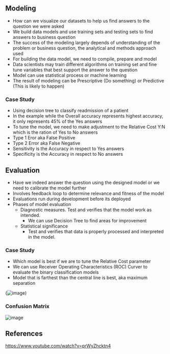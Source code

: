 ## Modeling
- How can we visualize our datasets to help us find answers to the question we were asked
- We build data models and use training sets and testing sets to find answers to business question
- The success of the modeling largely depends of understanding of the problem or business question, the analytical and methods approach used
- For building the data model, we need to compile, prepare and model
- Data scientists may train different algorithms on training set and fine tune variables that best support the answer to the question
- Model can use statistical process or machine learning
- The result of modeling can be Prescriptive (Do something) or Predictive (This is likely to happen)

### Case Study
- Using decision tree to classify readmission of a patient
- In the example while the Overall accuracy represents highest accuracy, it only represents 45% of the Yes answers
- To tune the model, we need to make adjustment to the Relative Cost Y:N which is the ration of Yes to No answers
- Type 1 Eror aka False Positive
- Type 2 Error aka False Negative
- Sensitivity is the Accuracy in respect to Yes answers
- Specificity is the Accuracy in respect to No answers

## Evaluation
- Have we indeed answer the question using the designed model or we need to calibrate the model further
- Involves feedback loop to determine relevance and fitness of the model
- Evaluations run during development before its deployed
- Phases of model evaluation
  - Diagnostic measures. Test and verifies that the model work as intended.
    - We can use Decision Tree to find areas for improvement
  - Statistical significance
    - Test and verifies that data is properly processed and interpreted in the model.
 
### Case Study
- Which model is best if we are to tune the Relative Cost parameter
- We can use Receiver Operating Characteristics (ROC) Curver to evaluate the binary classification models
- Model that is farthest than the central line is best, aka maximum separation
 
(![image](https://i0.wp.com/sefiks.com/wp-content/uploads/2020/12/roc-curve-original.png?ssl=1))

### Confusion Matrix
![image](https://github.com/rdagumampan/datascience-methodology-and-practice/assets/5895952/48d65101-9ca9-4b14-958c-bc5989e92eb7)
  
## References
https://www.youtube.com/watch?v=prWyZhcktn4
